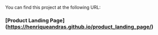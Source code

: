 You can find this project at the following URL:

### [Product Landing Page] (https://henriqueandras.github.io/product_landing_page/)



